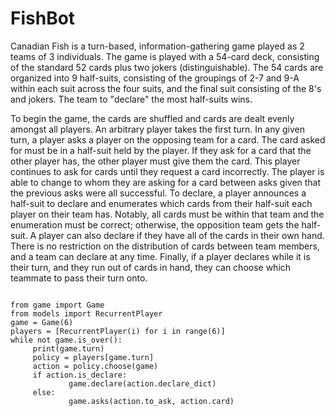 # FishBot

Canadian Fish is a turn-based, information-gathering game played as 2 teams of 3 individuals. The game is played with a 54-card deck, consisting of the standard 52 cards plus two jokers (distinguishable). The 54 cards are organized into 9 half-suits, consisting of the groupings of 2-7 and 9-A within each suit across the four suits, and the final suit consisting of the 8's and jokers. The team to "declare" the most half-suits wins. 

To begin the game, the cards are shuffled and cards are dealt evenly amongst all players. An arbitrary player takes the first turn. In any given turn, a player asks a player on the opposing team for a card. The card asked for must be in a half-suit held by the player. If they ask for a card that the other player has, the other player must give them the card. This player continues to ask for cards until they request a card incorrectly. The player is able to change to whom they are asking for a card between asks given that the previous asks were all successful. To declare, a player announces a half-suit to declare and enumerates which cards from their half-suit each player on their team has. Notably, all cards must be within that team and the enumeration must be correct; otherwise, the opposition team gets the half-suit. A player can also declare if they have all of the cards in their own hand. There is no restriction on the distribution of cards between team members, and a team can declare at any time. Finally, if a player declares while it is their turn, and they run out of cards in hand, they can choose which teammate to pass their turn onto.
```

from game import Game
from models import RecurrentPlayer
game = Game(6)
players = [RecurrentPlayer(i) for i in range(6)]
while not game.is_over():
     print(game.turn)
     policy = players[game.turn]
     action = policy.choose(game)
     if action.is_declare:
             game.declare(action.declare_dict)
     else:
             game.asks(action.to_ask, action.card)

```